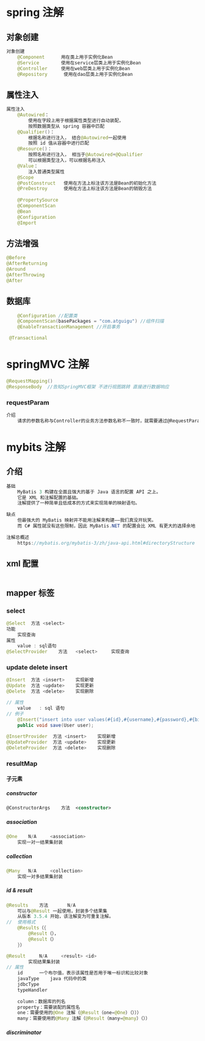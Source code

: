 # spring 注解

## 对象创建

```java
对象创建
	@Component		用在类上用于实例化Bean
    @Service		使用在service层类上用于实例化Bean
    @Controller		使用在web层类上用于实例化Bean
    @Repository    	 使用在dao层类上用于实例化Bean
```



## 属性注入

```java
属性注入
    @Autowired：
        使用在字段上用于根据属性类型进行自动装配，
        按照数据类型从 spring 容器中匹配
    @Qualifier()：
        根据名称进行注入， 结合@Autowired一起使用
        按照 id 值从容器中进行匹配
    @Resource()： 
        按照名称进行注入， 相当于@Autowired+@Qualifier 
        可以根据类型注入，可以根据名称注入   
    @Value：  
        注入普通类型属性 
    @Scope			
    @PostConstruct	 使用在方法上标注该方法是Bean的初始化方法
    @PreDestroy		 使用在方法上标注该方法是Bean的销毁方法
    
    @PropertySource	
    @ComponentScan
    @Bean
    @Configuration
    @Import
```



## 方法增强

```java
@Before
@AfterReturning
@Around
@AfterThrowing
@After
```

## 数据库

```java
    @Configuration //配置类
    @ComponentScan(basePackages = "com.atguigu") //组件扫描
    @EnableTransactionManagement //开启事务

 @Transactional
```



# springMVC 注解

```java
@RequestMapping()
@ResponseBody  //告知SpringMVC框架 不进行视图跳转 直接进行数据响应

```

### requestParam

```xml
介绍
	请求的参数名称与Controller的业务方法参数名称不一致时，就需要通过@RequestParam注解显示的绑定
```



# mybits 注解

## 介绍

```java
基础
	MyBatis 3 构建在全面且强大的基于 Java 语言的配置 API 之上。
    它是 XML 和注解配置的基础。
    注解提供了一种简单且低成本的方式来实现简单的映射语句。
    
缺点
    但最强大的 MyBatis 映射并不能用注解来构建——我们真没开玩笑。
    而 C# 属性就没有这些限制，因此 MyBatis.NET 的配置会比 XML 有更大的选择余地
    
注解总概述
    https://mybatis.org/mybatis-3/zh/java-api.html#directoryStructure
```

## xml 配置

```xml

```



## mapper  标签

### select

```java
@Select	 方法	<select>	 
功能
    实现查询
属性
    value : sql语句
@SelectProvider    方法	<select>	 实现查询
```

### update delete insert

```java
@Insert	 方法	<insert>	实现新增
@Update	 方法	<update>	实现更新
@Delete	 方法	<delete>	实现删除

// 属性
    value	: sql 语句
// 例子
	@Insert("insert into user values(#{id},#{username},#{password},#{birthday})")
    public void save(User user);
        	
@InsertProvider	 方法	<insert>	实现新增
@UpdateProvider	 方法	<update>	实现更新
@DeleteProvider	 方法	<delete>	实现删除    

```

### resultMap



#### 子元素

##### constructor 

```xml
@ConstructorArgs 	方法 	<constructor>
```

##### association

```JAVA
@One 	N/A 	<association>
    实现一对一结果集封装
```

##### collection

```java
@Many 	N/A 	<collection>
    实现一对多结果集封装
```



##### id & result

```java
@Results	方法		 N/A
    可以与@Result 一起使用，封装多个结果集
    从版本 3.5.4 开始，该注解变为可重复注解。	
//  使用格式
    @Results（{
    	@Result（），
        @Result（）
	}）

@Result		N/A   	<result> <id>
    	实现结果集封装 
// 属性
    id		一个布尔值，表示该属性是否用于唯一标识和比较对象
    javaType	java 代码中的类
    jdbcType
    typeHandler
    
    column：数据库的列名
    property：需要装配的属性名
    one：需要使用的@One 注解（@Result（one=@One）（）））
    many：需要使用的@Many 注解（@Result（many=@many）（））    
```

##### discriminator

```java

```



